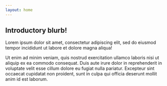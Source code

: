 ```yaml
---
layout: home
---
```


## Introductory blurb!
Lorem ipsum dolor sit amet, consectetur adipiscing elit, sed do eiusmod tempor incididunt ut labore et dolore magna aliqua!

Ut enim ad minim veniam, quis nostrud exercitation ullamco laboris nisi ut aliquip ex ea commodo consequat. Duis aute irure dolor in reprehenderit in voluptate velit esse cillum dolore eu fugiat nulla pariatur. Excepteur sint occaecat cupidatat non proident, sunt in culpa qui officia deserunt mollit anim id est laborum.
